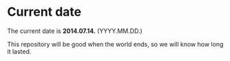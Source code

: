 # Current date

The current date is **2014.07.14.** (YYYY.MM.DD.)

This repository will be good when the world ends, so we will know how long it lasted.